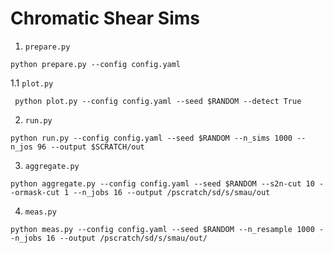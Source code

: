 # Chromatic Shear Sims

1. `prepare.py`

```
python prepare.py --config config.yaml
```

1.1 `plot.py`
```
 python plot.py --config config.yaml --seed $RANDOM --detect True
 ```

2. `run.py`

```
python run.py --config config.yaml --seed $RANDOM --n_sims 1000 --n_jos 96 --output $SCRATCH/out
```

3. `aggregate.py`
```
python aggregate.py --config config.yaml --seed $RANDOM --s2n-cut 10 --ormask-cut 1 --n_jobs 16 --output /pscratch/sd/s/smau/out
```

4. `meas.py`
```
python meas.py --config config.yaml --seed $RANDOM --n_resample 1000 --n_jobs 16 --output /pscratch/sd/s/smau/out/
```
